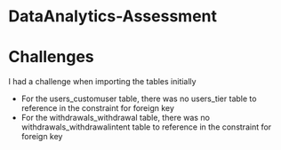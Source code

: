 # DataAnalytics-Assessment


# Challenges
I had a challenge when importing the tables initially 
- For the users_customuser table, there was no users_tier table to reference in the constraint for foreign key
- For the withdrawals_withdrawal table, there was no withdrawals_withdrawalintent table to reference in the constraint for foreign key

